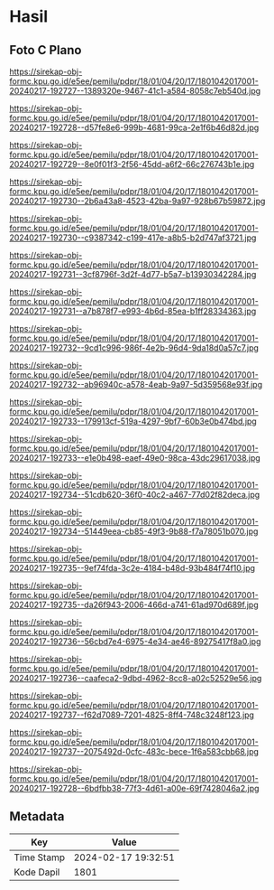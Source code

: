 # Hasil

## Foto C Plano

https://sirekap-obj-formc.kpu.go.id/e5ee/pemilu/pdpr/18/01/04/20/17/1801042017001-20240217-192727--1389320e-9467-41c1-a584-8058c7eb540d.jpg

https://sirekap-obj-formc.kpu.go.id/e5ee/pemilu/pdpr/18/01/04/20/17/1801042017001-20240217-192728--d57fe8e6-999b-4681-99ca-2e1f6b46d82d.jpg

https://sirekap-obj-formc.kpu.go.id/e5ee/pemilu/pdpr/18/01/04/20/17/1801042017001-20240217-192729--8e0f01f3-2f56-45dd-a6f2-66c276743b1e.jpg

https://sirekap-obj-formc.kpu.go.id/e5ee/pemilu/pdpr/18/01/04/20/17/1801042017001-20240217-192730--2b6a43a8-4523-42ba-9a97-928b67b59872.jpg

https://sirekap-obj-formc.kpu.go.id/e5ee/pemilu/pdpr/18/01/04/20/17/1801042017001-20240217-192730--c9387342-c199-417e-a8b5-b2d747af3721.jpg

https://sirekap-obj-formc.kpu.go.id/e5ee/pemilu/pdpr/18/01/04/20/17/1801042017001-20240217-192731--3cf8796f-3d2f-4d77-b5a7-b13930342284.jpg

https://sirekap-obj-formc.kpu.go.id/e5ee/pemilu/pdpr/18/01/04/20/17/1801042017001-20240217-192731--a7b878f7-e993-4b6d-85ea-b1ff28334363.jpg

https://sirekap-obj-formc.kpu.go.id/e5ee/pemilu/pdpr/18/01/04/20/17/1801042017001-20240217-192732--9cd1c996-986f-4e2b-96d4-9da18d0a57c7.jpg

https://sirekap-obj-formc.kpu.go.id/e5ee/pemilu/pdpr/18/01/04/20/17/1801042017001-20240217-192732--ab96940c-a578-4eab-9a97-5d359568e93f.jpg

https://sirekap-obj-formc.kpu.go.id/e5ee/pemilu/pdpr/18/01/04/20/17/1801042017001-20240217-192733--179913cf-519a-4297-9bf7-60b3e0b474bd.jpg

https://sirekap-obj-formc.kpu.go.id/e5ee/pemilu/pdpr/18/01/04/20/17/1801042017001-20240217-192733--e1e0b498-eaef-49e0-98ca-43dc29617038.jpg

https://sirekap-obj-formc.kpu.go.id/e5ee/pemilu/pdpr/18/01/04/20/17/1801042017001-20240217-192734--51cdb620-36f0-40c2-a467-77d02f82deca.jpg

https://sirekap-obj-formc.kpu.go.id/e5ee/pemilu/pdpr/18/01/04/20/17/1801042017001-20240217-192734--51449eea-cb85-49f3-9b88-f7a78051b070.jpg

https://sirekap-obj-formc.kpu.go.id/e5ee/pemilu/pdpr/18/01/04/20/17/1801042017001-20240217-192735--9ef74fda-3c2e-4184-b48d-93b484f74f10.jpg

https://sirekap-obj-formc.kpu.go.id/e5ee/pemilu/pdpr/18/01/04/20/17/1801042017001-20240217-192735--da26f943-2006-466d-a741-61ad970d689f.jpg

https://sirekap-obj-formc.kpu.go.id/e5ee/pemilu/pdpr/18/01/04/20/17/1801042017001-20240217-192736--56cbd7e4-6975-4e34-ae46-89275417f8a0.jpg

https://sirekap-obj-formc.kpu.go.id/e5ee/pemilu/pdpr/18/01/04/20/17/1801042017001-20240217-192736--caafeca2-9dbd-4962-8cc8-a02c52529e56.jpg

https://sirekap-obj-formc.kpu.go.id/e5ee/pemilu/pdpr/18/01/04/20/17/1801042017001-20240217-192737--f62d7089-7201-4825-8ff4-748c3248f123.jpg

https://sirekap-obj-formc.kpu.go.id/e5ee/pemilu/pdpr/18/01/04/20/17/1801042017001-20240217-192737--2075492d-0cfc-483c-bece-1f6a583cbb68.jpg

https://sirekap-obj-formc.kpu.go.id/e5ee/pemilu/pdpr/18/01/04/20/17/1801042017001-20240217-192728--6bdfbb38-77f3-4d61-a00e-69f7428046a2.jpg


## Metadata

| Key        | Value               |
| ---------- | ------------------- |
| Time Stamp | 2024-02-17 19:32:51 |
| Kode Dapil | 1801                |



